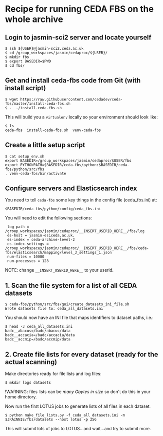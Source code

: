 # Recipe for running CEDA FBS on the whole archive

## Login to jasmin-sci2 server and locate yourself

```
$ ssh ${USER}@jasmin-sci2.ceda.ac.uk
$ cd /group_workspaces/jasmin/cedaproc/${USER}/
$ mkdir fbs
$ export BASEDIR=$PWD
$ cd fbs/
```

## Get and install ceda-fbs code from Git (with install script)

```
$ wget https://raw.githubusercontent.com/cedadev/ceda-fbs/master/install-ceda-fbs.sh
$ .  ./install-ceda-fbs.sh
```

This will build you a `virtualenv` locally so your environment should look like:

```
$ ls
ceda-fbs  install-ceda-fbs.sh  venv-ceda-fbs
```

## Create a little setup script

```
$ cat setup_env.sh
export BASEDIR=/group_workspaces/jasmin/cedaproc/$USER/fbs
export PYTHONPATH=$BASEDIR/ceda-fbs/python:$BASEDIR/ceda-fbs/python/src/fbs
. venv-ceda-fbs/bin/activate
```

## Configure servers and Elasticsearch index

You need to tell `ceda-fbs` some key things in the config file (ceda_fbs.ini) at:

`$BASEDIR/ceda-fbs/python/config/ceda_fbs.ini`

You will need to edit the following sections:

```
 log-path = /group_workspaces/jasmin/cedaproc/__INSERT_USERID_HERE__/fbs/log
 es-host = jasmin-es1ceda.ac.uk.							
 es-index = ceda-archive-level-2							
 es-index-settings = /group_workspaces/jasmin/cedaproc/__INSERT_USERID_HERE__/fbs/ceda-fbs/elasticsearch/mapping/level_3_settings_1.json	
 num-files = 10000		
 num-processes = 128		
```

NOTE: change `__INSERT_USERID_HERE__` to your userid.

## 1. Scan the file system for a list of all CEDA datasets

```
$ ceda-fbs/python/src/fbs/gui/create_datasets_ini_file.sh
Wrote datasets file to: ceda_all_datasets.ini
```

You should now have an INI file that maps identifiers to dataset paths, i.e.:

```
$ head -3 ceda_all_datasets.ini
badc__abacus=/badc/abacus/data
badc__accacia=/badc/accacia/data
badc__accmip=/badc/accmip/data
```

## 2. Create file lists for every dataset (ready for the actual scanning)

Make directories ready for file lists and log files:

```
$ mkdir logs datasets
```
!WARNING: files lists can be *many Gbytes in size* so don't do this in your home directory.

Now run the first LOTUS jobs to generate lists of all files in each dataset.

```
$ python make_file_lists.py -f ceda_all_datasets.ini -m $JRAINNIE/fbs/datasets --host lotus -p 256
```

This will submit lots of jobs to LOTUS...and wait...and try to submit more.
